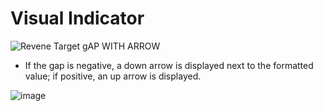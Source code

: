# Visual Indicator
![Revene Target gAP WITH ARROW](https://github.com/user-attachments/assets/75d8ba32-0eb5-4b1d-8058-0f3c2b9a09a5)


* If the gap is negative, a down arrow is displayed next to the formatted value; if positive, an up arrow is displayed.
  
![image](https://github.com/user-attachments/assets/ff58bdc8-e5b5-4e96-8d32-e3e269d1fdd1)
